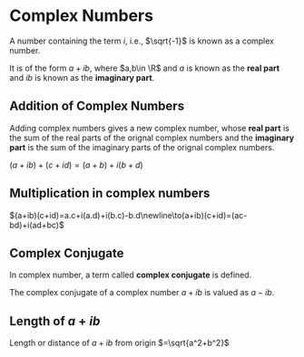 # Complex Numbers

A number containing the term $i$, i.e., $\sqrt{-1}$ is known as a complex number.

It is of the form $a+ib,$ where $a,b\in \R$ and $a$ is known as the **real part** and $ib$ is known as the **imaginary part**.

## Addition of Complex Numbers
Adding complex numbers gives a new complex number, whose **real part** is the sum of the real parts of the orignal complex numbers and the **imaginary part** is the sum of the imaginary parts of the orignal complex numbers.

$(a+ib) + (c+id) = (a+b) + i(b+d)$

## Multiplication in complex numbers

$(a+ib)(c+id)=a.c+i(a.d)+i(b.c)-b.d\newline\to(a+ib)(c+id)=(ac-bd)+i(ad+bc)$

## Complex Conjugate
In complex number, a term called **complex conjugate** is defined.

The complex conjugate of a complex number $a+ib$ is valued as $a-ib.$

## Length of $a+ib$

Length or distance of $a+ib$ from origin $=\sqrt{a^2+b^2}$
